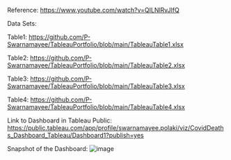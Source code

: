 Reference: https://www.youtube.com/watch?v=QILNlRvJlfQ

Data Sets:

Table1: https://github.com/P-Swarnamayee/TableauPortfolio/blob/main/TableauTable1.xlsx

Table2: https://github.com/P-Swarnamayee/TableauPortfolio/blob/main/TableauTable2.xlsx

Table3: https://github.com/P-Swarnamayee/TableauPortfolio/blob/main/TableauTable3.xlsx

Table4: https://github.com/P-Swarnamayee/TableauPortfolio/blob/main/TableauTable4.xlsx

Link to Dashboard in Tableau Public:
https://public.tableau.com/app/profile/swarnamayee.polaki/viz/CovidDeaths_Dashboard_Tableau/Dashboard1?publish=yes


Snapshot of the Dashboard:
![image](https://github.com/P-Swarnamayee/TableauPortfolio/assets/68282061/fb119287-84f7-4dcc-9614-16ef45338bad)

